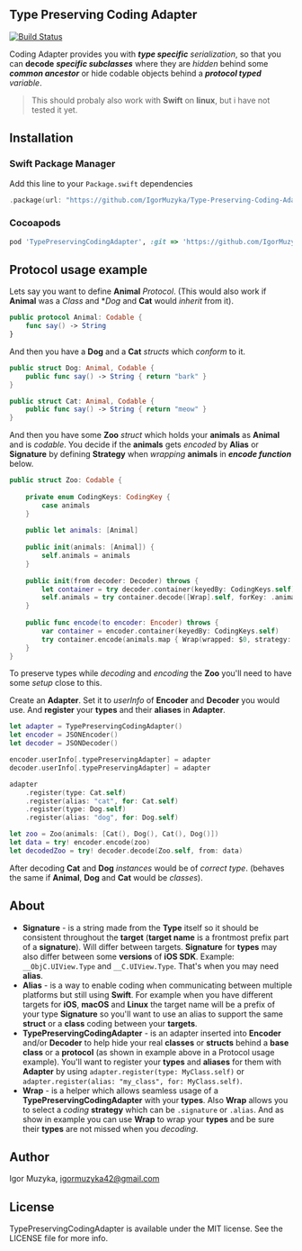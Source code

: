 ## Type Preserving Coding Adapter

[![Build Status](https://travis-ci.org/IgorMuzyka/Type-Preserving-Coding-Adapter.svg?branch=master)](https://travis-ci.org/IgorMuzyka/Type-Preserving-Coding-Adapter)

Coding Adapter provides you with ***type specific*** *serialization*, so that you can **decode** ***specific subclasses*** where they are *hidden* behind some ***common ancestor*** or hide codable objects behind a ***protocol typed*** *variable*.

> This should probaly also work with **Swift** on **linux**, but i have not tested it yet.

## Installation

### Swift Package Manager

Add this line to your `Package.swift` dependencies

```swift
.package(url: "https://github.com/IgorMuzyka/Type-Preserving-Coding-Adapter", .branch("master"))
```

### Cocoapods

```ruby
pod 'TypePreservingCodingAdapter', :git => 'https://github.com/IgorMuzyka/Type-Preserving-Coding-Adapter.git'
```

## Protocol usage example

Lets say you want to define **Animal** _Protocol_. (This would also work if **Animal** was a _Class_ and **Dog* and **Cat** would _inherit_ from it).

```swift
public protocol Animal: Codable {   
    func say() -> String
}
```

And then you have a **Dog** and a **Cat** _structs_ which _conform_ to it.

```swift
public struct Dog: Animal, Codable {
    public func say() -> String { return "bark" }
}

public struct Cat: Animal, Codable {
    public func say() -> String { return "meow" }
}
```

And then you have some **Zoo** _struct_ which holds your **animals** as **Animal** and is _codable_. You decide if the **animals** gets _encoded_ by **Alias** or **Signature** by defining **Strategy** when _wrapping_ **animals** in **_encode function_** below.

```swift
public struct Zoo: Codable {
    
    private enum CodingKeys: CodingKey {
        case animals
    }
    
    public let animals: [Animal]
    
    public init(animals: [Animal]) {
        self.animals = animals
    }
    
    public init(from decoder: Decoder) throws {
        let container = try decoder.container(keyedBy: CodingKeys.self)
        self.animals = try container.decode([Wrap].self, forKey: .animals).map { $0.wrapped as! Animal }
    }
    
    public func encode(to encoder: Encoder) throws {
        var container = encoder.container(keyedBy: CodingKeys.self)
        try container.encode(animals.map { Wrap(wrapped: $0, strategy: .alias) }, forKey: .animals)
    }
}
```

To preserve types while _decoding_ and _encoding_ the **Zoo** you'll need to have some _setup_ close to this.

Create an **Adapter**. Set it to _userInfo_ of **Encoder** and **Decoder** you would use. And **register** your **types** and their **aliases** in **Adapter**.

```swift
let adapter = TypePreservingCodingAdapter()
let encoder = JSONEncoder()
let decoder = JSONDecoder()

encoder.userInfo[.typePreservingAdapter] = adapter
decoder.userInfo[.typePreservingAdapter] = adapter

adapter
	.register(type: Cat.self)
	.register(alias: "cat", for: Cat.self)
	.register(type: Dog.self)
	.register(alias: "dog", for: Dog.self)

let zoo = Zoo(animals: [Cat(), Dog(), Cat(), Dog()])
let data = try! encoder.encode(zoo)
let decodedZoo = try! decoder.decode(Zoo.self, from: data)
```
After decoding **Cat** and **Dog** _instances_ would be of _correct type_. (behaves the same if **Animal**, **Dog** and **Cat** would be _classes_).

## About

- **Signature** - is a string made from the **Type** itself so it should be consistent throughout the **target** (**target name** is a frontmost prefix part of a **signature**). Will differ between targets. **Signature** for **types** may also differ between some **versions** of **iOS SDK**. Example: `__ObjC.UIView.Type` and `__C.UIView.Type`. That's when you may need **alias**.
- **Alias** - is a way to enable coding when communicating between multiple platforms but still using **Swift**. For example when you have different targets for **iOS**, **macOS** and **Linux** the target name will be a prefix of your type **Signature** so you'll want to use an alias to support the same **struct** or a **class** coding between your **targets**.
- **TypePreservingCodingAdapter** - is an adapter inserted into **Encoder** and/or **Decoder** to help hide your real **classes** or **structs** behind a **base class** or a **protocol** (as shown in example above in a Protocol usage example). You'll want to register your **types** and **aliases** for them with **Adapter** by using `adapter.register(type: MyClass.self)` or `adapter.register(alias: "my_class", for: MyClass.self)`.
- **Wrap** - is a helper which allows seamless usage of a **TypePreservingCodingAdapter** with your **types**. Also **Wrap** allows you to select a _coding_ **strategy** which can be `.signature` or `.alias`. And as show in example you can use **Wrap** to wrap your **types** and be sure their **types** are not missed when you _decoding_.


## Author

Igor Muzyka, igormuzyka42@gmail.com

## License

TypePreservingCodingAdapter is available under the MIT license. See the LICENSE file for more info.
